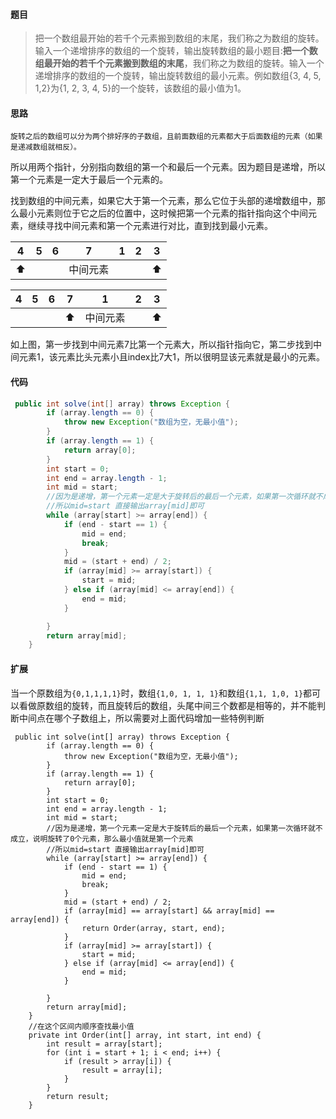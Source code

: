 #### 题目

> 把一个数组最开始的若千个元素搬到数组的末尾，我们称之为数组的旋转。输入一个递增排序的数组的一个旋转，输出旋转数组的最小题目:**把一个数组最开始的若千个元素搬到数组的末尾**，我们称之为数组的旋转。输入一个递增排序的数组的一个旋转，输出旋转数组的最小元素。例如数组{3, 4, 5, 1,2}为{1, 2, 3, 4, 5}的一个旋转，该数组的最小值为1。

#### 思路

 	旋转之后的数组可以分为两个排好序的子数组，且前面数组的元素都大于后面数组的元素（如果是递减数组就相反）。

​	所以用两个指针，分别指向数组的第一个和最后一个元素。因为题目是递增，所以第一个元素是一定大于最后一个元素的。

​	找到数组的中间元素，如果它大于第一个元素，那么它位于头部的递增数组中，那么最小元素则位于它之后的位置中，这时候把第一个元素的指针指向这个中间元素，继续寻找中间元素和第一个元素进行对比，直到找到最小元素。



| 4    | 5    | 6    | 7        | 1    | 2    | 3    |
| ---- | ---- | ---- | -------- | ---- | ---- | ---- |
| ⬆    |      |      | 中间元素 |      |      | ⬆    |

| 4    | 5    | 6    | 7    | 1        | 2    | 3    |
| ---- | ---- | ---- | ---- | -------- | ---- | ---- |
|      |      |      | ⬆    | 中间元素 |      | ⬆    |

如上图，第一步找到中间元素7比第一个元素大，所以指针指向它，第二步找到中间元素1，该元素比头元素小且index比7大1，所以很明显该元素就是最小的元素。

#### 代码

```java
 public int solve(int[] array) throws Exception {
        if (array.length == 0) {
            throw new Exception("数组为空，无最小值");
        }
        if (array.length == 1) {
            return array[0];
        }
        int start = 0;
        int end = array.length - 1;
        int mid = start;
        //因为是递增，第一个元素一定是大于旋转后的最后一个元素，如果第一次循环就不成立，说明旋转了0个元素，那么最小值就是第一个元素
        //所以mid=start 直接输出array[mid]即可
        while (array[start] >= array[end]) {
            if (end - start == 1) {
                mid = end;
                break;
            }
            mid = (start + end) / 2;
            if (array[mid] >= array[start]) {
                start = mid;
            } else if (array[mid] <= array[end]) {
                end = mid;
            }

        }
        return array[mid];
    }
```

#### 扩展

当一个原数组为``{0,1,1,1,1}``时，数组``{1,0, 1, 1, 1}``和数组``{1,1, 1,0, 1}``都可以看做原数组的旋转，而且旋转后的数组，头尾中间三个数都是相等的，并不能判断中间点在哪个子数组上，所以需要对上面代码增加一些特例判断

```
 public int solve(int[] array) throws Exception {
        if (array.length == 0) {
            throw new Exception("数组为空，无最小值");
        }
        if (array.length == 1) {
            return array[0];
        }
        int start = 0;
        int end = array.length - 1;
        int mid = start;
        //因为是递增，第一个元素一定是大于旋转后的最后一个元素，如果第一次循环就不成立，说明旋转了0个元素，那么最小值就是第一个元素
        //所以mid=start 直接输出array[mid]即可
        while (array[start] >= array[end]) {
            if (end - start == 1) {
                mid = end;
                break;
            }
            mid = (start + end) / 2;
            if (array[mid] == array[start] && array[mid] == array[end]) {
                return Order(array, start, end);
            }
            if (array[mid] >= array[start]) {
                start = mid;
            } else if (array[mid] <= array[end]) {
                end = mid;
            }

        }
        return array[mid];
    }
	//在这个区间内顺序查找最小值
    private int Order(int[] array, int start, int end) {
        int result = array[start];
        for (int i = start + 1; i < end; i++) {
            if (result > array[i]) {
                result = array[i];
            }
        }
        return result;
    }
```





















